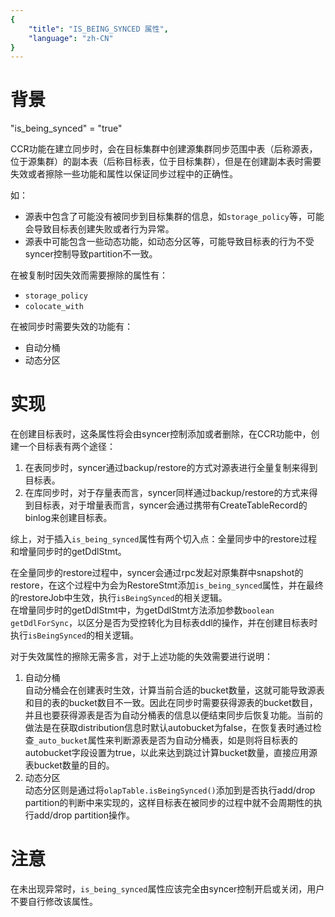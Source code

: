 ```yaml
---
{
    "title": "IS_BEING_SYNCED 属性",
    "language": "zh-CN"
}
---
```


<!-- 
Licensed to the Apache Software Foundation (ASF) under one
or more contributor license agreements.  See the NOTICE file
distributed with this work for additional information
regarding copyright ownership.  The ASF licenses this file
to you under the Apache License, Version 2.0 (the
"License"); you may not use this file except in compliance
with the License.  You may obtain a copy of the License at

  http://www.apache.org/licenses/LICENSE-2.0

Unless required by applicable law or agreed to in writing,
software distributed under the License is distributed on an
"AS IS" BASIS, WITHOUT WARRANTIES OR CONDITIONS OF ANY
KIND, either express or implied.  See the License for the
specific language governing permissions and limitations
under the License.
-->

# 背景

<version since="2.0">

"is_being_synced" = "true"

</version>

CCR功能在建立同步时，会在目标集群中创建源集群同步范围中表（后称源表，位于源集群）的副本表（后称目标表，位于目标集群），但是在创建副本表时需要失效或者擦除一些功能和属性以保证同步过程中的正确性。  

如：  
- 源表中包含了可能没有被同步到目标集群的信息，如`storage_policy`等，可能会导致目标表创建失败或者行为异常。
- 源表中可能包含一些动态功能，如动态分区等，可能导致目标表的行为不受syncer控制导致partition不一致。

在被复制时因失效而需要擦除的属性有：
- `storage_policy`
- `colocate_with`

在被同步时需要失效的功能有：
- 自动分桶
- 动态分区

# 实现
在创建目标表时，这条属性将会由syncer控制添加或者删除，在CCR功能中，创建一个目标表有两个途径：
1. 在表同步时，syncer通过backup/restore的方式对源表进行全量复制来得到目标表。
2. 在库同步时，对于存量表而言，syncer同样通过backup/restore的方式来得到目标表，对于增量表而言，syncer会通过携带有CreateTableRecord的binlog来创建目标表。  

综上，对于插入`is_being_synced`属性有两个切入点：全量同步中的restore过程和增量同步时的getDdlStmt。  

在全量同步的restore过程中，syncer会通过rpc发起对原集群中snapshot的restore，在这个过程中为会为RestoreStmt添加`is_being_synced`属性，并在最终的restoreJob中生效，执行`isBeingSynced`的相关逻辑。  
在增量同步时的getDdlStmt中，为getDdlStmt方法添加参数`boolean getDdlForSync`，以区分是否为受控转化为目标表ddl的操作，并在创建目标表时执行`isBeingSynced`的相关逻辑。
  
对于失效属性的擦除无需多言，对于上述功能的失效需要进行说明：
1. 自动分桶  
    自动分桶会在创建表时生效，计算当前合适的bucket数量，这就可能导致源表和目的表的bucket数目不一致。因此在同步时需要获得源表的bucket数目，并且也要获得源表是否为自动分桶表的信息以便结束同步后恢复功能。当前的做法是在获取distribution信息时默认autobucket为false，在恢复表时通过检查`_auto_bucket`属性来判断源表是否为自动分桶表，如是则将目标表的autobucket字段设置为true，以此来达到跳过计算bucket数量，直接应用源表bucket数量的目的。
2. 动态分区  
    动态分区则是通过将`olapTable.isBeingSynced()`添加到是否执行add/drop partition的判断中来实现的，这样目标表在被同步的过程中就不会周期性的执行add/drop partition操作。
# 注意
在未出现异常时，`is_being_synced`属性应该完全由syncer控制开启或关闭，用户不要自行修改该属性。